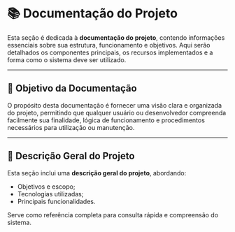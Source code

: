 # 📚 Documentação do Projeto

Esta seção é dedicada à **documentação do projeto**, contendo informações essenciais sobre sua estrutura, funcionamento e objetivos. Aqui serão detalhados os componentes principais, os recursos implementados e a forma como o sistema deve ser utilizado.

---

## 🎯 Objetivo da Documentação

O propósito desta documentação é fornecer uma visão clara e organizada do projeto, permitindo que qualquer usuário ou desenvolvedor compreenda facilmente sua finalidade, lógica de funcionamento e procedimentos necessários para utilização ou manutenção.

---

## 📝 Descrição Geral do Projeto

Esta seção inclui uma **descrição geral do projeto**, abordando:

- Objetivos e escopo;
- Tecnologias utilizadas;
- Principais funcionalidades.

Serve como referência completa para consulta rápida e compreensão do sistema.
